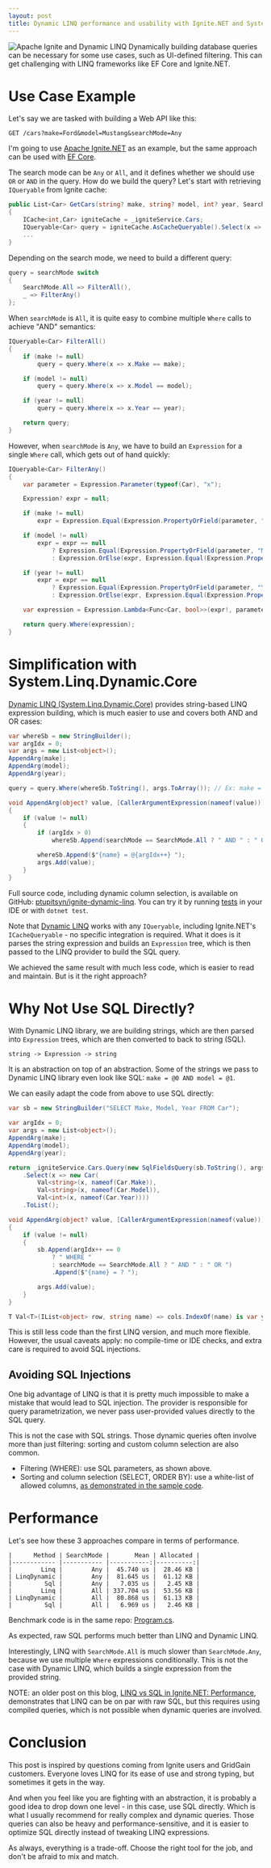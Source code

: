 ```yaml
---
layout: post
title: Dynamic LINQ performance and usability with Ignite.NET and System.Linq.Dynamic.Core
---
```


![Apache Ignite and Dynamic LINQ](../images/ignite-dynamic-linq.png) Dynamically building database queries 
can be necessary for some use cases, such as UI-defined filtering. 
This can get challenging with LINQ frameworks like EF Core and Ignite.NET.


# Use Case Example

Let's say we are tasked with building a Web API like this:

```
GET /cars?make=Ford&model=Mustang&searchMode=Any
```

I'm going to use [Apache Ignite.NET](https://ignite.apache.org) as an example, but the same approach can be used with [EF Core](https://learn.microsoft.com/en-us/ef/core/).

The search mode can be `Any` or `All`, and it defines whether we should use `OR` or `AND` in the query. How do we build the query?
Let's start with retrieving `IQueryable` from Ignite cache:

```csharp
public List<Car> GetCars(string? make, string? model, int? year, SearchMode searchMode, string[]? columns = null)
{
    ICache<int,Car> igniteCache = _igniteService.Cars;
    IQueryable<Car> query = igniteCache.AsCacheQueryable().Select(x => x.Value);
    ...
}
```

Depending on the search mode, we need to build a different query:

```csharp
query = searchMode switch
{
    SearchMode.All => FilterAll(),
    _ => FilterAny()
};
```

When `searchMode` is `All`, it is quite easy to combine multiple `Where` calls to achieve "AND" semantics:

```csharp
IQueryable<Car> FilterAll()
{
    if (make != null)
        query = query.Where(x => x.Make == make);

    if (model != null)
        query = query.Where(x => x.Model == model);

    if (year != null)
        query = query.Where(x => x.Year == year);

    return query;
}
```

However, when `searchMode` is `Any`, we have to build an `Expression` for a single `Where` call, which gets out of hand quickly:

```csharp
IQueryable<Car> FilterAny()
{
    var parameter = Expression.Parameter(typeof(Car), "x");

    Expression? expr = null;

    if (make != null)
        expr = Expression.Equal(Expression.PropertyOrField(parameter, "Make"), Expression.Constant(make));

    if (model != null)
        expr = expr == null
            ? Expression.Equal(Expression.PropertyOrField(parameter, "Model"), Expression.Constant(model))
            : Expression.OrElse(expr, Expression.Equal(Expression.PropertyOrField(parameter, "Model"), Expression.Constant(model)));

    if (year != null)
        expr = expr == null
            ? Expression.Equal(Expression.PropertyOrField(parameter, "Year"), Expression.Constant(year))
            : Expression.OrElse(expr, Expression.Equal(Expression.PropertyOrField(parameter, "Year"), Expression.Constant(year)));

    var expression = Expression.Lambda<Func<Car, bool>>(expr!, parameter);

    return query.Where(expression);
}
```


# Simplification with System.Linq.Dynamic.Core

[Dynamic LINQ (System.Linq.Dynamic.Core)](https://github.com/zzzprojects/System.Linq.Dynamic.Core) 
provides string-based LINQ expression building, which is much easier to use and covers both AND and OR cases:

```csharp
var whereSb = new StringBuilder();
var argIdx = 0;
var args = new List<object>();
AppendArg(make);
AppendArg(model);
AppendArg(year);

query = query.Where(whereSb.ToString(), args.ToArray()); // Ex: make = @0  AND model = @1

void AppendArg(object? value, [CallerArgumentExpression(nameof(value))] string? name = default)
{
    if (value != null)
    {
        if (argIdx > 0)
            whereSb.Append(searchMode == SearchMode.All ? " AND " : " OR ");

        whereSb.Append($"{name} = @{argIdx++} ");
        args.Add(value);
    }
}
```

Full source code, including dynamic column selection, is available on GitHub: [ptupitsyn/ignite-dynamic-linq](https://github.com/ptupitsyn/ignite-dynamic-linq).
You can try it by running [tests](https://github.com/ptupitsyn/ignite-dynamic-linq/blob/main/Ignite.DynamicLINQ.Tests/CarsTests.cs) in your IDE or with `dotnet test`.

Note that [Dynamic LINQ](https://dynamic-linq.net/overview) works with any `IQueryable`, including Ignite.NET's `ICacheQueryable` - 
no specific integration is required. What it does is it parses the string expression and builds an `Expression` tree, 
which is then passed to the LINQ provider to build the SQL query.

We achieved the same result with much less code, which is easier to read and maintain. But is it the right approach?


# Why Not Use SQL Directly?

With Dynamic LINQ library, we are building strings, which are then parsed into `Expression` trees, which are then converted to back to string (SQL).

```
string -> Expression -> string
```

It is an abstraction on top of an abstraction. Some of the strings we pass to Dynamic LINQ library even look like SQL: `make = @0 AND model = @1`.

We can easily adapt the code from above to use SQL directly:

```csharp
var sb = new StringBuilder("SELECT Make, Model, Year FROM Car");

var argIdx = 0;
var args = new List<object>();
AppendArg(make);
AppendArg(model);
AppendArg(year);

return _igniteService.Cars.Query(new SqlFieldsQuery(sb.ToString(), args.ToArray()))
    .Select(x => new Car(
        Val<string>(x, nameof(Car.Make)),
        Val<string>(x, nameof(Car.Model)),
        Val<int>(x, nameof(Car.Year))))
    .ToList();

void AppendArg(object? value, [CallerArgumentExpression(nameof(value))] string? name = default)
{
    if (value != null)
    {
        sb.Append(argIdx++ == 0
            ? " WHERE "
            : searchMode == SearchMode.All ? " AND " : " OR ")
            .Append($"{name} = ? ");

        args.Add(value);
    }
}

T Val<T>(IList<object> row, string name) => cols.IndexOf(name) is var y and >= 0 ? (T)row[y] : default!;
```

This is still less code than the first LINQ version, and much more flexible. 
However, the usual caveats apply: no compile-time or IDE checks, and extra care is required to avoid SQL injections.


## Avoiding SQL Injections

One big advantage of LINQ is that it is pretty much impossible to make a mistake that would lead to SQL injection. 
The provider is responsible for query parametrization, we never pass user-provided values directly to the SQL query.

This is not the case with SQL strings. Those dynamic queries often involve more than just filtering: sorting and custom column selection are also common.

* Filtering (WHERE): use SQL parameters, as shown above.
* Sorting and column selection (SELECT, ORDER BY): use a white-list of allowed columns, [as demonstrated in the sample code](https://github.com/ptupitsyn/ignite-dynamic-linq/blob/main/Ignite.DynamicLINQ/Data/CarRepository.cs#L133).
 

# Performance

Let's see how these 3 approaches compare in terms of performance.

```
|      Method | SearchMode |       Mean | Allocated |
|------------ |----------- |-----------:|----------:|
|        Linq |        Any |  45.740 us |  28.46 KB |
| LinqDynamic |        Any |  81.645 us |  61.12 KB |
|         Sql |        Any |   7.035 us |   2.45 KB |
|        Linq |        All | 337.704 us |  53.56 KB |
| LinqDynamic |        All |  80.868 us |  61.13 KB |
|         Sql |        All |   6.969 us |   2.46 KB |
```

Benchmark code is in the same repo: [Program.cs](https://github.com/ptupitsyn/ignite-dynamic-linq/blob/main/Ignite.DynamicLINQ.Benchmarks/Program.cs).

As expected, raw SQL performs much better than LINQ and Dynamic LINQ.

Interestingly, LINQ with `SearchMode.All` is much slower than `SearchMode.Any`, because we use multiple `Where` expressions conditionally.
This is not the case with Dynamic LINQ, which builds a single expression from the provided string.

NOTE: an older post on this blog, [LINQ vs SQL in Ignite.NET: Performance](https://ptupitsyn.github.io/LINQ-vs-SQL-in-Ignite/),
demonstrates that LINQ can be on par with raw SQL, but this requires using compiled queries, which is not possible when dynamic queries are involved.


# Conclusion

This post is inspired by questions coming from Ignite users and GridGain customers. 
Everyone loves LINQ for its ease of use and strong typing, but sometimes it gets in the way.

And when you feel like you are fighting with an abstraction, it is probably a good idea to drop down one level - in this case, use SQL directly. 
Which is what I usually recommend for really complex and dynamic queries. 
Those queries can also be heavy and performance-sensitive, and it is easier to optimize SQL directly instead of tweaking LINQ expressions.

As always, everything is a trade-off. Choose the right tool for the job, and don't be afraid to mix and match.
